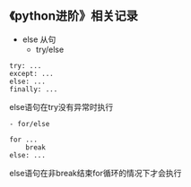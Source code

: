 ## 《python进阶》相关记录

* else 从句
	- try/else 
```
try: ...
except: ...
else: ...
finally: ...
```
else语句在try没有异常时执行

	- for/else
```
for ...
	break
else: ...
```
else语句在非break结束for循环的情况下才会执行
